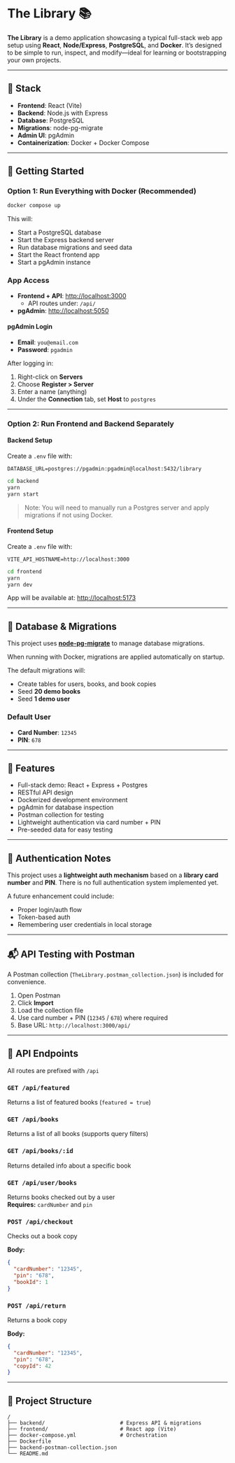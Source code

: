 # The Library 📚

**The Library** is a demo application showcasing a typical full-stack web app setup using **React**, **Node/Express**, **PostgreSQL**, and **Docker**. It’s designed to be simple to run, inspect, and modify—ideal for learning or bootstrapping your own projects.

---

## 🧱 Stack

- **Frontend**: React (Vite)
- **Backend**: Node.js with Express
- **Database**: PostgreSQL
- **Migrations**: node-pg-migrate
- **Admin UI**: pgAdmin
- **Containerization**: Docker + Docker Compose

---

## 🚀 Getting Started

### Option 1: Run Everything with Docker (Recommended)

```bash
docker compose up
```

This will:

- Start a PostgreSQL database
- Start the Express backend server
- Run database migrations and seed data
- Start the React frontend app
- Start a pgAdmin instance

### App Access

- **Frontend + API**: [http://localhost:3000](http://localhost:3000)
  - API routes under: `/api/`
- **pgAdmin**: [http://localhost:5050](http://localhost:5050)

#### pgAdmin Login

- **Email**: `you@email.com`
- **Password**: `pgadmin`

After logging in:

1. Right-click on **Servers**
2. Choose **Register > Server**
3. Enter a name (anything)
4. Under the **Connection** tab, set **Host** to `postgres`

---

### Option 2: Run Frontend and Backend Separately

#### Backend Setup

Create a `.env` file with:

```env
DATABASE_URL=postgres://pgadmin:pgadmin@localhost:5432/library
```

```bash
cd backend
yarn
yarn start
```

> Note: You will need to manually run a Postgres server and apply migrations if not using Docker.

#### Frontend Setup

Create a `.env` file with:

```env
VITE_API_HOSTNAME=http://localhost:3000
```

```bash
cd frontend
yarn
yarn dev
```

App will be available at: [http://localhost:5173](http://localhost:5173)

---

## 🔧 Database & Migrations

This project uses **[node-pg-migrate](https://github.com/salsita/node-pg-migrate)** to manage database migrations.

When running with Docker, migrations are applied automatically on startup.

The default migrations will:

- Create tables for users, books, and book copies
- Seed **20 demo books**
- Seed **1 demo user**

### Default User

- **Card Number**: `12345`
- **PIN**: `678`

---

## 🧪 Features

- Full-stack demo: React + Express + Postgres
- RESTful API design
- Dockerized development environment
- pgAdmin for database inspection
- Postman collection for testing
- Lightweight authentication via card number + PIN
- Pre-seeded data for easy testing

---

## 🔐 Authentication Notes

This project uses a **lightweight auth mechanism** based on a **library card number** and **PIN**. There is no full authentication system implemented yet.

A future enhancement could include:

- Proper login/auth flow
- Token-based auth
- Remembering user credentials in local storage

---

## 📬 API Testing with Postman

A Postman collection (`TheLibrary.postman_collection.json`) is included for convenience.

1. Open Postman
2. Click **Import**
3. Load the collection file
4. Use card number + PIN (`12345` / `678`) where required
5. Base URL: `http://localhost:3000/api/`

---

## 🔌 API Endpoints

All routes are prefixed with `/api`

### `GET /api/featured`

Returns a list of featured books (`featured = true`)

### `GET /api/books`

Returns a list of all books (supports query filters)

### `GET /api/books/:id`

Returns detailed info about a specific book

### `GET /api/user/books`

Returns books checked out by a user  
**Requires:** `cardNumber` and `pin`

### `POST /api/checkout`

Checks out a book copy

**Body:**

```json
{
  "cardNumber": "12345",
  "pin": "678",
  "bookId": 1
}
```

### `POST /api/return`

Returns a book copy

**Body:**

```json
{
  "cardNumber": "12345",
  "pin": "678",
  "copyId": 42
}
```

---

## 📂 Project Structure

```
/
├── backend/                        # Express API & migrations
├── frontend/                       # React app (Vite)
├── docker-compose.yml              # Orchestration
├── Dockerfile
├── backend-postman-collection.json
└── README.md
```
